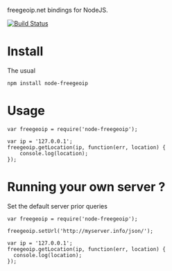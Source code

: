 freegeoip.net bindings for NodeJS.

[![Build Status](https://travis-ci.org/lxfontes/node-freegeoip.png)](https://travis-ci.org/lxfontes/node-freegeoip)

# Install

The usual

    npm install node-freegeoip


# Usage


    var freegeoip = require('node-freegeoip');

    var ip = '127.0.0.1';
    freegeoip.getLocation(ip, function(err, location) {
        console.log(location);
    });


# Running your own server ?

Set the default server prior queries


    var freegeoip = require('node-freegeoip');

    freegeoip.setUrl('http://myserver.info/json/');

    var ip = '127.0.0.1';
    freegeoip.getLocation(ip, function(err, location) {
      console.log(location);
    });
